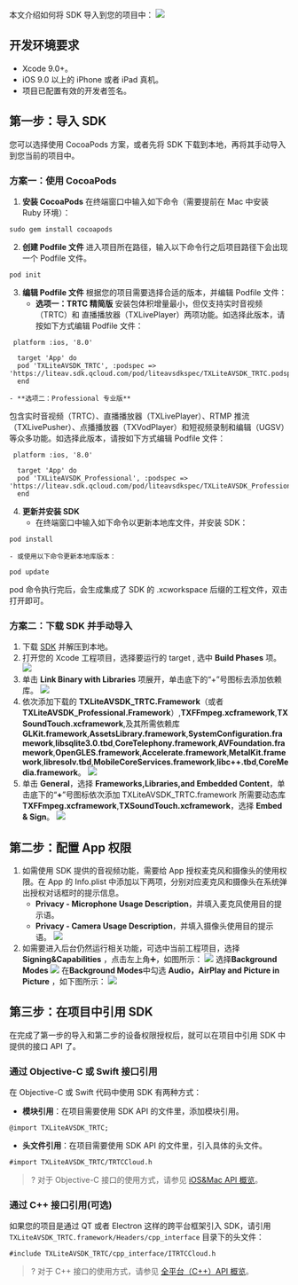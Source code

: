 本文介绍如何将 SDK 导入到您的项目中：
![](https://qcloudimg.tencent-cloud.cn/raw/49940081e803fb4534019ad5cb03dff8.png)
## 开发环境要求
- Xcode 9.0+。 
- iOS 9.0 以上的 iPhone 或者 iPad 真机。
- 项目已配置有效的开发者签名。

## 第一步：导入 SDK
您可以选择使用 CocoaPods 方案，或者先将 SDK 下载到本地，再将其手动导入到您当前的项目中。

### 方案一：使用 CocoaPods
1. **安装 CocoaPods**
在终端窗口中输入如下命令（需要提前在 Mac 中安装 Ruby 环境）：
```
sudo gem install cocoapods
```
2. **创建 Podfile 文件**
进入项目所在路径，输入以下命令行之后项目路径下会出现一个 Podfile 文件。
```
pod init
```
3. **编辑 Podfile 文件**
根据您的项目需要选择合适的版本，并编辑 Podfile 文件：
    - **选项一：TRTC 精简版**
安装包体积增量最小，但仅支持实时音视频（TRTC）和 直播播放器（TXLivePlayer）两项功能。如选择此版本，请按如下方式编辑 Podfile 文件：
```
 platform :ios, '8.0'
  
  target 'App' do
  pod 'TXLiteAVSDK_TRTC', :podspec => 'https://liteav.sdk.qcloud.com/pod/liteavsdkspec/TXLiteAVSDK_TRTC.podspec'
  end
```
    - **选项二：Professional 专业版**
包含实时音视频（TRTC）、直播播放器（TXLivePlayer）、RTMP 推流（TXLivePusher）、点播播放器（TXVodPlayer）和短视频录制和编辑（UGSV）等众多功能。如选择此版本，请按如下方式编辑 Podfile 文件：
```
 platform :ios, '8.0'
  
  target 'App' do
  pod 'TXLiteAVSDK_Professional', :podspec => 'https://liteav.sdk.qcloud.com/pod/liteavsdkspec/TXLiteAVSDK_Professional.podspec'
  end
```
4. **更新并安装 SDK**
    - 在终端窗口中输入如下命令以更新本地库文件，并安装 SDK：
```
pod install
```
    - 或使用以下命令更新本地库版本：
```
pod update
```
pod 命令执行完后，会生成集成了 SDK 的 .xcworkspace 后缀的工程文件，双击打开即可。

### 方案二：下载 SDK 并手动导入
1. 下载 [SDK](https://cloud.tencent.com/document/product/647/32689) 并解压到本地。
2. 打开您的 Xcode 工程项目，选择要运行的 target , 选中 **Build Phases** 项。
![](https://qcloudimg.tencent-cloud.cn/raw/be1dada9803b1bfd26c0feddb2f1cbb5.png)
3. 单击 **Link Binary with Libraries** 项展开，单击底下的“+”号图标去添加依赖库。
![](https://qcloudimg.tencent-cloud.cn/raw/0d0534f702c18836409d016fec45ec68.png)
4. 依次添加下载的 **TXLiteAVSDK_TRTC.Framework**（或者 **TXLiteAVSDK_Professional.Framework**）,**TXFFmpeg.xcframework**,**TXSoundTouch.xcframework**,及其所需依赖库 
**GLKit.framework**,**AssetsLibrary.framework**,**SystemConfiguration.framework**,**libsqlite3.0.tbd**,**CoreTelephony.framework**,**AVFoundation.framework**,**OpenGLES.framework**,**Accelerate.framework**,**MetalKit.framework**,**libresolv.tbd**,**MobileCoreServices.framework**,**libc++.tbd**,**CoreMedia.framework**。
![](https://qcloudimg.tencent-cloud.cn/raw/85974527c721e13dd88e37ffa8a217bc.png)
5. 单击 **General**，选择 **Frameworks,Libraries,and Embedded Content**，单击底下的“**+**”号图标依次添加 TXLiteAVSDK_TRTC.framework 所需要动态库 **TXFFmpeg.xcframework**,**TXSoundTouch.xcframework**，选择 **Embed & Sign**。
![](https://qcloudimg.tencent-cloud.cn/raw/5ef91ea24fa2d70a2d2279ded8d6ed41.png)

## 第二步：配置 App 权限
1. 如需使用 SDK 提供的音视频功能，需要给 App 授权麦克风和摄像头的使用权限。在 App 的 Info.plist 中添加以下两项，分别对应麦克风和摄像头在系统弹出授权对话框时的提示信息。
	- **Privacy - Microphone Usage Description**，并填入麦克风使用目的提示语。
	- **Privacy - Camera Usage Description**，并填入摄像头使用目的提示语。
![](https://qcloudimg.tencent-cloud.cn/raw/c814236b930d5a908122b4a60a13d327.png)
2. 如需要进入后台仍然运行相关功能，可选中当前工程项目，选择 **Signing&Capabilities** ，点击左上角➕，如图所示：
![](https://qcloudimg.tencent-cloud.cn/raw/5225214aa320fc58f81964432f740be5.png)
选择**Background Modes**
![](https://qcloudimg.tencent-cloud.cn/raw/98932e57112fd904fc77e282d461f364.png)
在**Background Modes**中勾选 **Audio，AirPlay and Picture in Picture** ，如下图所示：
![](https://qcloudimg.tencent-cloud.cn/raw/3b767f05788920712c9a85c0344df053.png)

## 第三步：在项目中引用 SDK
在完成了第一步的导入和第二步的设备权限授权后，就可以在项目中引用 SDK 中提供的接口 API 了。

### 通过 Objective-C 或 Swift 接口引用
在 Objective-C 或 Swift 代码中使用 SDK 有两种方式：
- **模块引用**：在项目需要使用 SDK API 的文件里，添加模块引用。
```
@import TXLiteAVSDK_TRTC;
```
- **头文件引用**：在项目需要使用 SDK API 的文件里，引入具体的头文件。
```
#import TXLiteAVSDK_TRTC/TRTCCloud.h
```

>? 对于 Objective-C 接口的使用方式，请参见 [iOS&Mac API 概览](https://cloud.tencent.com/document/product/647/32258)。

[](id:using_cpp)
### 通过 C++ 接口引用(可选)
如果您的项目是通过 QT 或者 Electron 这样的跨平台框架引入 SDK，请引用 `TXLiteAVSDK_TRTC.framework/Headers/cpp_interface` 目录下的头文件：
```
#include TXLiteAVSDK_TRTC/cpp_interface/ITRTCCloud.h
```

>? 对于 C++ 接口的使用方式，请参见 [全平台（C++）API 概览](https://cloud.tencent.com/document/product/647/32268)。
